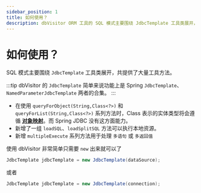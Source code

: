 ```yaml
---
sidebar_position: 1
title: 如何使用？
description: dbVisitor ORM 工具的 SQL 模式主要围绕 JdbcTemplate 工具类展开，共提供了大量工具方法。
---
```


# 如何使用？

SQL 模式主要围绕 `JdbcTemplate` 工具类展开，共提供了大量工具方法。

:::tip
dbVisitor 的 `JdbcTemplate` 简单来说功能上是 Spring `JdbcTemplate`、`NamedParameterJdbcTemplate` 两者的合集。
:::

- 在使用 `queryForObject(String,Class<?>)` 和 `queryForList(String,Class<?>)` 系列方法时，Class 表示的实体类型将会遵循 **[对象映射](../objects/class-as-table.md)**。而 Spring JDBC 没有这方面能力。
- 新增了一组 `loadSQL`、`loadSplitSQL` 方法可以执行本地资源。
- 新增 `multipleExecute` 系列方法用于处理 `多语句` 或 `多返回值`

使用 dbVisitor 非常简单只需要 `new` 出来就可以了

```java
JdbcTemplate jdbcTemplate = new JdbcTemplate(dataSource);
```

或者

```java
JdbcTemplate jdbcTemplate = new JdbcTemplate(connection);
```
